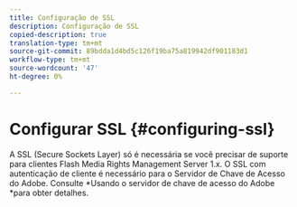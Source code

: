 ```yaml
---
title: Configuração de SSL
description: Configuração de SSL
copied-description: true
translation-type: tm+mt
source-git-commit: 89bdda1d4bd5c126f19ba75a819942df901183d1
workflow-type: tm+mt
source-wordcount: '47'
ht-degree: 0%

---
```



# Configurar SSL {#configuring-ssl}

A SSL (Secure Sockets Layer) só é necessária se você precisar de suporte para clientes Flash Media Rights Management Server 1.x. O SSL com autenticação de cliente é necessário para o Servidor de Chave de Acesso do Adobe. Consulte *Usando o servidor de chave de acesso do Adobe *para obter detalhes.
